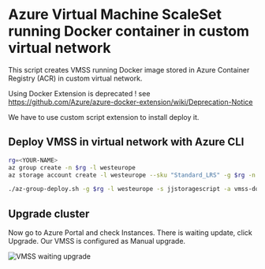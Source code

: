 # Azure Virtual Machine ScaleSet running Docker container in custom virtual network
This script creates VMSS running Docker image stored in Azure Container Registry (ACR) in custom virtual network.

Using Docker Extension is deprecated ! see https://github.com/Azure/azure-docker-extension/wiki/Deprecation-Notice

We have to use custom script extension to install deploy it.

## Deploy VMSS in virtual network with Azure CLI

```sh
rg=<YOUR-NAME>
az group create -n $rg -l westeurope
az storage account create -l westeurope --sku "Standard_LRS" -g $rg -n jjstoragescript

./az-group-deploy.sh -g $rg -l westeurope -s jjstoragescript -a vmss-docker-myvnet
```

## Upgrade cluster
Now go to Azure Portal and check Instances. There is waiting update, click Upgrade. Our VMSS is configured as Manual upgrade.

![VMSS waiting upgrade](media/vmss-upgrage.png)